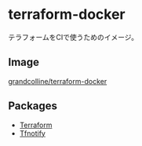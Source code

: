 # terraform-docker
テラフォームをCIで使うためのイメージ。  

## Image

[grandcolline/terraform-docker](https://hub.docker.com/r/grandcolline/terraform-docker/)

## Packages

* [Terraform](https://github.com/hashicorp/terraform)
* [Tfnotify](https://github.com/mercari/tfnotify)

